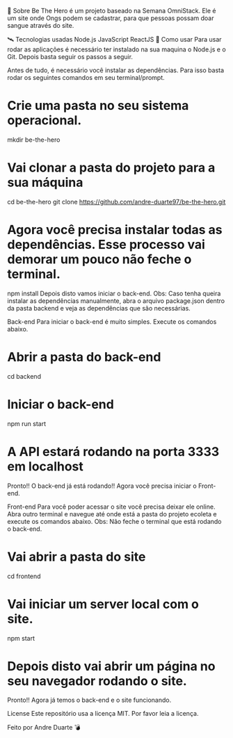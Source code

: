 📖 Sobre
Be The Hero é um projeto baseado na Semana OmniStack. Ele é um site onde Ongs podem se cadastrar, para que pessoas possam doar sangue através do site.

🛰️ Tecnologias usadas
Node.js
JavaScript
ReactJS
🎯 Como usar
Para usar rodar as aplicações é necessário ter instalado na sua maquina o Node.js e o Git. Depois basta seguir os passos a seguir.

Antes de tudo, é necessário você instalar as dependências. Para isso basta rodar os seguintes comandos em seu terminal/prompt.
# Crie uma pasta no seu sistema operacional.
mkdir be-the-hero

# Vai clonar a pasta do projeto para a sua máquina
cd be-the-hero
git clone https://github.com/andre-duarte97/be-the-hero.git

# Agora você precisa instalar todas as dependências. Esse processo vai demorar um pouco não feche o terminal.
npm install
Depois disto vamos iniciar o back-end. Obs: Caso tenha queira instalar as dependências manualmente, abra o arquivo package.json dentro da pasta backend e veja as dependências que são necessárias.

Back-end
Para iniciar o back-end é muito simples. Execute os comandos abaixo.

# Abrir a pasta do back-end
cd backend

# Iniciar o back-end
npm run start

# A API estará  rodando na porta 3333 em localhost
Pronto!! O back-end já está rodando!! Agora você precisa iniciar o Front-end.

Front-end
Para você poder acessar o site você precisa deixar ele online. Abra outro terminal e navegue até onde está a pasta do projeto ecoleta e execute os comandos abaixo. Obs: Não feche o terminal que está rodando o back-end.

# Vai abrir a pasta do site
cd frontend

# Vai iniciar um server local com o site.
npm start

# Depois disto vai abrir um página no seu navegador rodando o site.
Pronto!! Agora já temos o back-end e o site funcionando.

License
Este repositório usa a licença MIT. Por favor leia a licença.

Feito por Andre Duarte 💣
